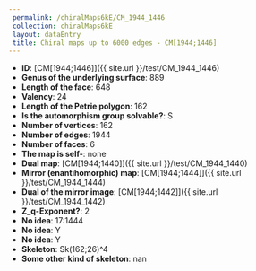 ```yaml
--- 
 permalink: /chiralMaps6kE/CM_1944_1446 
 collection: chiralMaps6kE
 layout: dataEntry
 title: Chiral maps up to 6000 edges - CM[1944;1446]
---
```


- **ID**: [CM[1944;1446]]({{ site.url }}/test/CM_1944_1446)
- **Genus of the underlying surface**: 889
- **Length of the face**: 648
- **Valency**: 24
- **Length of the Petrie polygon**: 162
- **Is the automorphism group solvable?**: S
- **Number of vertices**: 162
- **Number of edges**: 1944
- **Number of faces**: 6
- **The map is self-**: none
- **Dual map**: [CM[1944;1440]]({{ site.url }}/test/CM_1944_1440)
- **Mirror (enantihomorphic) map**: [CM[1944;1444]]({{ site.url }}/test/CM_1944_1444)
- **Dual of the mirror image**: [CM[1944;1442]]({{ site.url }}/test/CM_1944_1442)
- **Z_q-Exponent?**: 2
- **No idea**:  17:1444
- **No idea**: Y
- **No idea**: Y
- **Skeleton**: Sk(162;26)^4
- **Some other kind of skeleton**: nan
